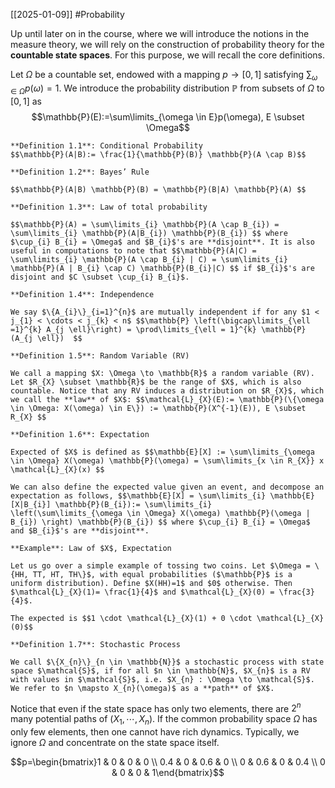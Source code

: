 [[2025-01-09]] #Probability 

Up until later on in the course, where we will introduce the notions in the measure theory, we will rely on the construction of probability theory for the **countable state spaces**. For this purpose, we will recall the core definitions.

Let $\Omega$ be a countable set, endowed with a mapping $p \to [0,1]$ satisfying $\sum_{\omega \in \Omega} p(\omega)=1$. We introduce the probability distribution $\mathbb{P}$ from subsets of $\Omega$ to $[0,1]$ as $$\mathbb{P}(E):=\sum\limits_{\omega \in E}p(\omega), E \subset \Omega$$
```ad-important
**Definition 1.1**: Conditional Probability
$$\mathbb{P}(A|B):= \frac{1}{\mathbb{P}(B)} \mathbb{P}(A \cap B)$$
```

```ad-important
**Definition 1.2**: Bayes’ Rule

$$\mathbb{P}(A|B) \mathbb{P}(B) = \mathbb{P}(B|A) \mathbb{P}(A) $$
```

```ad-important
**Definition 1.3**: Law of total probability

$$\mathbb{P}(A) = \sum\limits_{i} \mathbb{P}(A \cap B_{i}) = \sum\limits_{i} \mathbb{P}(A|B_{i}) \mathbb{P}(B_{i}) $$ where $\cup_{i} B_{i} = \Omega$ and $B_{i}$'s are **disjoint**. It is also useful in computations to note that $$\mathbb{P}(A|C) = \sum\limits_{i} \mathbb{P}(A \cap B_{i} | C) = \sum\limits_{i} \mathbb{P}(A | B_{i} \cap C) \mathbb{P}(B_{i}|C) $$ if $B_{i}$'s are disjoint and $C \subset \cup_{i} B_{i}$.
```

```ad-important
**Definition 1.4**: Independence

We say $\{A_{i}\}_{i=1}^{n}$ are mutually independent if for any $1 < j_{1} < \cdots < j_{k} < n$ $$\mathbb{P} \left(\bigcap\limits_{\ell =1}^{k} A_{j \ell}\right) = \prod\limits_{\ell = 1}^{k} \mathbb{P}(A_{j \ell})  $$
```

```ad-important
**Definition 1.5**: Random Variable (RV)

We call a mapping $X: \Omega \to \mathbb{R}$ a random variable (RV). Let $R_{X} \subset \mathbb{R}$ be the range of $X$, which is also countable. Notice that any RV induces a distribution on $R_{X}$, which we call the **law** of $X$: $$\mathcal{L}_{X}(E):= \mathbb{P}(\{\omega \in \Omega: X(\omega) \in E\}) := \mathbb{P}(X^{-1}(E)), E \subset R_{X} $$
```

```ad-important
**Definition 1.6**: Expectation

Expected of $X$ is defined as $$\mathbb{E}[X] := \sum\limits_{\omega \in \Omega} X(\omega) \mathbb{P}(\omega) = \sum\limits_{x \in R_{X}} x \mathcal{L}_{X}(x) $$

We can also define the expected value given an event, and decompose an expectation as follows, $$\mathbb{E}[X] = \sum\limits_{i} \mathbb{E}[X|B_{i}] \mathbb{P}(B_{i}):= \sum\limits_{i} \left(\sum\limits_{\omega \in \Omega} X(\omega) \mathbb{P}(\omega | B_{i}) \right) \mathbb{P}(B_{i}) $$ where $\cup_{i} B_{i} = \Omega$ and $B_{i}$'s are **disjoint**.
```

```ad-example
**Example**: Law of $X$, Expectation

Let us go over a simple example of tossing two coins. Let $\Omega = \{HH, TT, HT, TH\}$, with equal probabilities ($\mathbb{P}$ is a uniform distribution). Define $X(HH)=1$ and $0$ otherwise. Then $\mathcal{L}_{X}(1)= \frac{1}{4}$ and $\mathcal{L}_{X}(0) = \frac{3}{4}$. 

The expected is $$1 \cdot \mathcal{L}_{X}(1) + 0 \cdot \mathcal{L}_{X}(0)$$
```

```ad-important
**Definition 1.7**: Stochastic Process

We call $\{X_{n}\}_{n \in \mathbb{N}}$ a stochastic process with state space $\mathcal{S}$, if for all $n \in \mathbb{N}$, $X_{n}$ is a RV with values in $\mathcal{S}$, i.e. $X_{n} : \Omega \to \mathcal{S}$. We refer to $n \mapsto X_{n}(\omega)$ as a **path** of $X$.
```

Notice that even if the state space has only two elements, there are $2^{n}$ many potential paths of $(X_{1}, \cdots ,X_{n})$.  If the common probability space $\Omega$ has only few elements, then one cannot have rich dynamics. Typically, we ignore $\Omega$ and concentrate on the state space itself.

$$p=\begin{bmatrix}1 & 0 & 0 & 0 \\ 0.4 & 0 & 0.6 & 0 \\ 0 & 0.6 & 0 & 0.4 \\ 0 & 0 & 0 & 1\end{bmatrix}$$